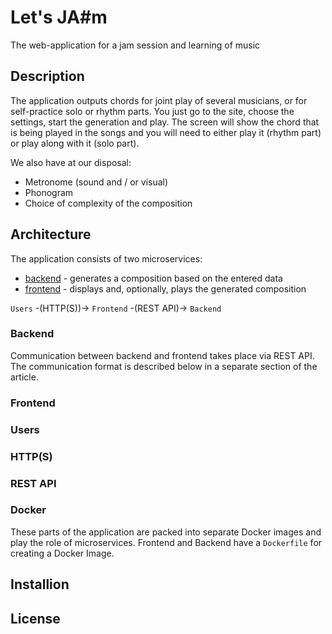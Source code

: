 # Let's JA#m

The web-application for a jam session and learning of music

## Description

The application outputs chords for joint play of several musicians, or for self-practice solo or rhythm parts. You just go to the site, choose the settings, start the generation and play. The screen will show the chord that is being played in the songs and you will need to either play it (rhythm part) or play along with it (solo part). 

We also have at our disposal:
* Metronome (sound and / or visual)
* Phonogram
* Choice of complexity of the composition 

## Architecture

The application consists of two microservices:
* [backend](https://github.com/Piknik1990/jam/blob/arch/backend/README.md) - generates a composition based on the entered data
* [frontend](https://github.com/Piknik1990/jam/blob/arch/frontend/README.md) - displays and, optionally, plays the generated composition  

`Users` -(HTTP(S))-> `Frontend` -(REST API)-> `Backend`

### Backend

Communication between backend and frontend takes place via REST API. The communication format is described below in a separate section of the article.


### Frontend

### Users

### HTTP(S)

### REST API

### Docker

These parts of the application are packed into separate Docker images and play the role of microservices. Frontend and Backend have a `Dockerfile` for creating a Docker Image.


## Installion

## License
